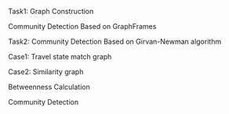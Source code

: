 Task1: Graph Construction

Community Detection Based on GraphFrames

Task2: Community Detection Based on Girvan-Newman algorithm

Case1: Travel state match graph

Case2: Similarity graph


Betweenness Calculation

Community Detection
